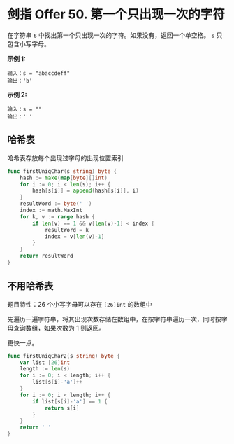 # 剑指 Offer 50. 第一个只出现一次的字符

在字符串 s 中找出第一个只出现一次的字符。如果没有，返回一个单空格。 s 只包含小写字母。

**示例 1:**

```
输入：s = "abaccdeff"
输出：'b'
```

**示例 2:**

```
输入：s = "" 
输出：' '
```

## 哈希表

哈希表存放每个出现过字母的出现位置索引

```go
func firstUniqChar(s string) byte {
	hash := make(map[byte][]int)
	for i := 0; i < len(s); i++ {
		hash[s[i]] = append(hash[s[i]], i)
	}
	resultWord := byte(' ')
	index := math.MaxInt
	for k, v := range hash {
		if len(v) == 1 && v[len(v)-1] < index {
			resultWord = k
			index = v[len(v)-1]
		}
	}
	return resultWord
}
```

## 不用哈希表

题目特性：26 个小写字母可以存在 `[26]int` 的数组中

先遍历一遍字符串，将其出现次数存储在数组中，在按字符串遍历一次，同时按字母查询数组，如果次数为 1 则返回。

更快一点。

```go
func firstUniqChar2(s string) byte {
	var list [26]int
	length := len(s)
	for i := 0; i < length; i++ {
		list[s[i]-'a']++
	}
	for i := 0; i < length; i++ {
		if list[s[i]-'a'] == 1 {
			return s[i]
		}
	}
	return ' '
}
```

